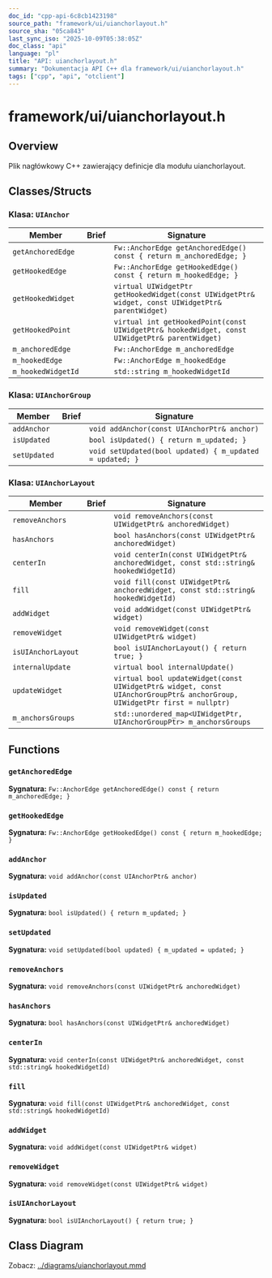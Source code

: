 ```yaml
---
doc_id: "cpp-api-6c8cb1423198"
source_path: "framework/ui/uianchorlayout.h"
source_sha: "05ca843"
last_sync_iso: "2025-10-09T05:38:05Z"
doc_class: "api"
language: "pl"
title: "API: uianchorlayout.h"
summary: "Dokumentacja API C++ dla framework/ui/uianchorlayout.h"
tags: ["cpp", "api", "otclient"]
---
```


# framework/ui/uianchorlayout.h

## Overview

Plik nagłówkowy C++ zawierający definicje dla modułu uianchorlayout.

## Classes/Structs

### Klasa: `UIAnchor`

| Member | Brief | Signature |
|--------|-------|-----------|
| `getAnchoredEdge` |  | `Fw::AnchorEdge getAnchoredEdge() const { return m_anchoredEdge; }` |
| `getHookedEdge` |  | `Fw::AnchorEdge getHookedEdge() const { return m_hookedEdge; }` |
| `getHookedWidget` |  | `virtual UIWidgetPtr getHookedWidget(const UIWidgetPtr& widget, const UIWidgetPtr& parentWidget)` |
| `getHookedPoint` |  | `virtual int getHookedPoint(const UIWidgetPtr& hookedWidget, const UIWidgetPtr& parentWidget)` |
| `m_anchoredEdge` |  | `Fw::AnchorEdge m_anchoredEdge` |
| `m_hookedEdge` |  | `Fw::AnchorEdge m_hookedEdge` |
| `m_hookedWidgetId` |  | `std::string m_hookedWidgetId` |

### Klasa: `UIAnchorGroup`

| Member | Brief | Signature |
|--------|-------|-----------|
| `addAnchor` |  | `void addAnchor(const UIAnchorPtr& anchor)` |
| `isUpdated` |  | `bool isUpdated() { return m_updated; }` |
| `setUpdated` |  | `void setUpdated(bool updated) { m_updated = updated; }` |

### Klasa: `UIAnchorLayout`

| Member | Brief | Signature |
|--------|-------|-----------|
| `removeAnchors` |  | `void removeAnchors(const UIWidgetPtr& anchoredWidget)` |
| `hasAnchors` |  | `bool hasAnchors(const UIWidgetPtr& anchoredWidget)` |
| `centerIn` |  | `void centerIn(const UIWidgetPtr& anchoredWidget, const std::string& hookedWidgetId)` |
| `fill` |  | `void fill(const UIWidgetPtr& anchoredWidget, const std::string& hookedWidgetId)` |
| `addWidget` |  | `void addWidget(const UIWidgetPtr& widget)` |
| `removeWidget` |  | `void removeWidget(const UIWidgetPtr& widget)` |
| `isUIAnchorLayout` |  | `bool isUIAnchorLayout() { return true; }` |
| `internalUpdate` |  | `virtual bool internalUpdate()` |
| `updateWidget` |  | `virtual bool updateWidget(const UIWidgetPtr& widget, const UIAnchorGroupPtr& anchorGroup, UIWidgetPtr first = nullptr)` |
| `m_anchorsGroups` |  | `std::unordered_map<UIWidgetPtr, UIAnchorGroupPtr> m_anchorsGroups` |

## Functions

### `getAnchoredEdge`

**Sygnatura:** `Fw::AnchorEdge getAnchoredEdge() const { return m_anchoredEdge; }`

### `getHookedEdge`

**Sygnatura:** `Fw::AnchorEdge getHookedEdge() const { return m_hookedEdge; }`

### `addAnchor`

**Sygnatura:** `void addAnchor(const UIAnchorPtr& anchor)`

### `isUpdated`

**Sygnatura:** `bool isUpdated() { return m_updated; }`

### `setUpdated`

**Sygnatura:** `void setUpdated(bool updated) { m_updated = updated; }`

### `removeAnchors`

**Sygnatura:** `void removeAnchors(const UIWidgetPtr& anchoredWidget)`

### `hasAnchors`

**Sygnatura:** `bool hasAnchors(const UIWidgetPtr& anchoredWidget)`

### `centerIn`

**Sygnatura:** `void centerIn(const UIWidgetPtr& anchoredWidget, const std::string& hookedWidgetId)`

### `fill`

**Sygnatura:** `void fill(const UIWidgetPtr& anchoredWidget, const std::string& hookedWidgetId)`

### `addWidget`

**Sygnatura:** `void addWidget(const UIWidgetPtr& widget)`

### `removeWidget`

**Sygnatura:** `void removeWidget(const UIWidgetPtr& widget)`

### `isUIAnchorLayout`

**Sygnatura:** `bool isUIAnchorLayout() { return true; }`

## Class Diagram

Zobacz: [../diagrams/uianchorlayout.mmd](../diagrams/uianchorlayout.mmd)
